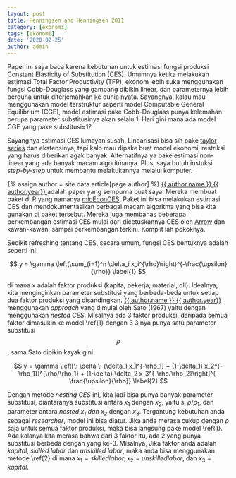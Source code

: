 ```yaml
---
layout: post
title: Henningsen and Henningsen 2011
category: [ekonomi]
tags: [ekonomi]
date: '2020-02-25'
author: admin
---
```


Paper ini saya baca karena kebutuhan untuk estimasi fungsi produksi Constant Elasticity of Substitution (CES). Umumnya ketika melakukan estimasi Total Factor Productivity (TFP), ekonom lebih suka menggunakan fungsi Cobb-Douglass yang gampang dibikin linear, dan parameternya lebih berguna untuk diterjemahkan ke dunia nyata. Sayangnya, kalau mau menggunakan model terstruktur seperti model Computable General Equilibrium (CGE), model estimasi pake Cobb-Douglass punya kelemahan berupa parameter substitusinya akan selalu 1. Hari gini mana ada model CGE yang pake substitusi=1?

Sayangnya estimasi CES lumayan susah. Linearisasi bisa sih pake [taylor series](https://en.wikipedia.org/wiki/Taylor_series) dan ekstensinya, tapi kalo mau dipake buat model ekonomi, restriksi yang harus diberikan agak banyak. Alternatifnya ya pake estimasi non-linear yang ada banyak macam algoritmanya. Plus, saya butuh instuksi *step-by-step* untuk membantu melakukannya melalui komputer.

{% assign author = site.data.article[page.author] %}
<a rel="author"
  href="{{ author.link }}"
  title="{{ author.name }}">
    {{ author.name }} {{ author.year}}
</a> adalah paper yang sempurna buat saya. Mereka membuat paket di R yang namanya [micEconCES](https://cran.r-project.org/web/packages/micEconCES/index.html). Paket ini bisa melakukan estimasi CES dan mendokumentasikan berbagai macam algoritma yang bisa kita gunakan di paket tersebut. Mereka juga membahas beberapa perkembangan estimasi CES mulai dari dicetuskannya CES oleh [Arrow](https://en.wikipedia.org/wiki/Kenneth_Arrow) dan kawan-kawan, sampai perkembangan terkini. Komplit lah pokoknya.

Sedikit refreshing tentang CES, secara umum, fungsi CES bentuknya adalah seperti ini:

$$
y = \gamma \left(\sum_{i=1}^n \delta_i x_i^{\rho}\right)^{-\frac{\upsilon}{\rho}} \label{1}
$$

di mana x adalah faktor produksi (kapita, pekerja, material, dll). Idealnya, kita menginginkan parameter substitusi yang berbeda-beda untuk setiap dua faktor produksi yang disandingkan. <a rel="author"
  href="{{ author.link }}"
  title="{{ author.name }}">
    {{ author.name }} {{ author.year}}
</a> menggunakan *approach* yang dimulai oleh Sato (1967) yaitu dengan menggunakan *nested CES*. Misalnya ada 3 faktor produksi, daripada semua faktor dimasukin ke model \ref{1} dengan 3 3 nya punya satu parameter substitusi $$\rho$$, sama Sato dibikin kayak gini:

$$
y = \gamma \left[\: \delta \: (\delta_1 x_1^{-\rho_1} + (1-\delta_1) x_2^{-\rho_1})^{\rho/\rho_1} + (1-\delta) \delta_2 x_3^{-\rho/\rho_2}\right]^{-\frac{\upsilon}{\rho}} \label{2}
$$

Dengan metode *nesting CES* ini, kita jadi bisa punya banyak parameter substitusi, diantaranya substitusi antara $x_1$ dengan $x_2$, yaitu si ${\rho/\rho_1}$, dan parameter antara *nested $x_1$ dan $x_2$* dengan $x_3$. Tergantung kebutuhan anda sebagai *researcher*, model ini bisa diatur. Jika anda merasa cukup dengan $\rho$ saja untuk semua faktor produksi, maka bisa langsung pake model \ref{1}. Ada kalanya kita merasa bahwa dari 3 faktor itu, ada 2 yang punya substitusi berbeda dengan yang ke-3. Misalnya, Jika faktor anda adalah *kapital*, *skilled labor* dan *unskilled labor*, maka anda bisa menggunakan metode \ref{2} di mana $x_1=skilled labor, x_2=unskilled labor$, dan $x_3 = kapital$.



